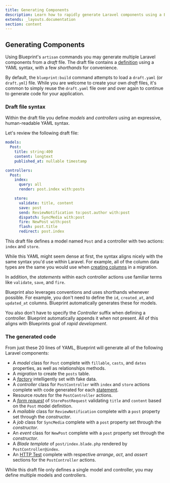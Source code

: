 ```yaml
---
title: Generating Components
description: Learn how to rapidly generate Laravel components using a Blueprint draft file.
extends: _layouts.documentation
section: content
---
```

## Generating Components
Using Blueprint's `artisan` commands you may generate multiple Laravel components from a _draft_ file. The draft file contains a [definition](#defining-components) using a YAML syntax, with a few _shorthands_ for convenience.

By default, the `blueprint:build` command attempts to load a `draft.yaml` (or `draft.yml`) file. While you are welcome to create your own _draft_ files, it's common to simply reuse the `draft.yaml` file over and over again to continue to generate code for your application.

### Draft file syntax
Within the draft file you define _models_ and _controllers_ using an expressive, human-readable YAML syntax.

Let's review the following draft file:

```yaml
models:
  Post:
    title: string:400
    content: longtext
    published_at: nullable timestamp

controllers:
  Post:
    index:
      query: all
      render: post.index with:posts

    store:
      validate: title, content
      save: post
      send: ReviewNotification to:post.author with:post
      dispatch: SyncMedia with:post
      fire: NewPost with:post
      flash: post.title
      redirect: post.index
```

This draft file defines a model named `Post` and a controller with two actions: `index` and `store`.

While this YAML might seem dense at first, the syntax aligns nicely with the same syntax you'd use within Laravel. For example, all of the column data types are the same you would use when [creating columns](https://laravel.com/docs/7.x/migrations#columns) in a migration.

In addition, the _statements_ within each controller actions use familiar terms like `validate`, `save`, and `fire`.

Blueprint also leverages conventions and uses shorthands whenever possible. For example, you don't need to define the `id`, `created_at`, and `updated_at` columns. Blueprint automatically generates these for models.

You also don't have to specify the _Controller_ suffix when defining a controller. Blueprint automatically appends it when not present. All of this aligns with Blueprints goal of _rapid development_.

### The generated code
From just these 20 lines of YAML, Blueprint will generate all of the following Laravel components:

- A _model_ class for `Post` complete with `fillable`, `casts`, and `dates` properties, as well as relationships methods.
- A _migration_ to create the `posts` table.
- A [_factory_](https://laravel.com/docs/database-testing) intelligently set with fake data.
- A _controller_ class for `PostController` with `index` and `store` actions complete with code generated for each [statement](#statements).
- Resource _routes_ for the `PostController` actions.
- A [_form request_](https://laravel.com/docs/validation#form-request-validation) of `StorePostRequest` validating `title` and `content` based on the `Post` model definition.
- A _mailable_ class for `ReviewNotification` complete with a `post` property set through the _constructor_.
- A _job_ class for `SyncMedia` complete with a `post` property set through the _constructor_.
- An _event_ class for `NewPost` complete with a `post` property set through the _constructor_.
- A _Blade template_ of `post/index.blade.php` rendered by `PostController@index`.
- An [HTTP Test](https://laravel.com/docs/7.x/http-tests) complete with respective _arrange_, _act_, and _assert_ sections for the `PostController` actions.

While this draft file only defines a single model and controller, you may define multiple models and controllers.
